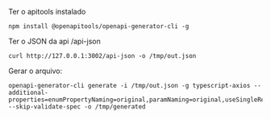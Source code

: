 Ter o apitools instalado

    npm install @openapitools/openapi-generator-cli -g

Ter o JSON da api /api-json

    curl http://127.0.0.1:3002/api-json -o /tmp/out.json


Gerar o arquivo:

    openapi-generator-cli generate -i /tmp/out.json -g typescript-axios --additional-properties=enumPropertyNaming=original,paramNaming=original,useSingleRequestParameter=true --skip-validate-spec -o /tmp/generated

